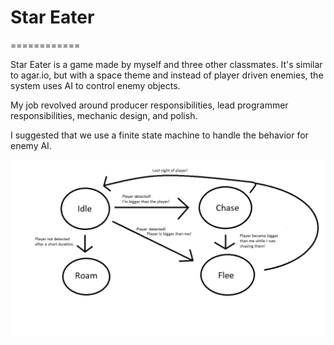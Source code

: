 # Star Eater

============

Star Eater is a game made by myself and three other classmates. It's similar to agar.io, but with a space theme and instead of player driven enemies, the system uses AI to control enemy objects.

My job revolved around producer responsibilities, lead programmer responsibilities, mechanic design, and polish.

I suggested that we use a finite state machine to handle the behavior for enemy AI.

![Error](https://github.com/nagrimes/StarEaterGame/blob/master/FSMimage.png)

